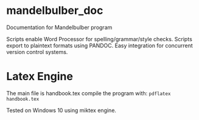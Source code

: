# mandelbulber_doc
Documentation for Mandelbulber program

Scripts enable Word Processor for spelling/grammar/style checks.
Scripts export to plaintext formats using PANDOC.
Easy integration for concurrent version control systems.

# Latex Engine
The main file is handbook.tex
compile the program with:
`pdflatex handbook.tex`

Tested on Windows 10 using miktex engine.


